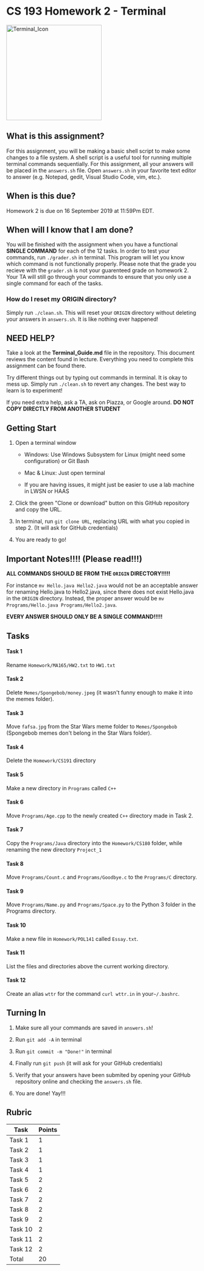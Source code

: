 # CS 193 Homework 2 - Terminal

<img src="https://cdn4.iconfinder.com/data/icons/small-n-flat/24/terminal-512.png" alt="Terminal_Icon" width="250"/>

## What is this assignment?

For this assignment, you will be making a basic shell script to make some changes to a file system.  A shell script is a useful tool for running multiple terminal commands sequentially.  For this assignment, all your answers will be placed in the `answers.sh` file.  Open `answers.sh` in your favorite text editor to answer (e.g. Notepad, gedit, Visual Studio Code, vim, etc.).

## When is this due?

Homework 2 is due on 16 September 2019 at 11:59Pm EDT.

## When will I know that I am done?

You will be finished with the assignment when you have a functional **SINGLE COMMAND** for each of the 12 tasks.  In order to test your commands, run `./grader.sh` in terminal.  This program will let you know which command is not functionally properly.  Please note that the grade you recieve with the `grader.sh` is not your guarenteed grade on homework 2.  Your TA will still go through your commands to ensure that you only use a single command for each of the tasks.  

### How do I reset my ORIGIN directory?

Simply run `./clean.sh`. This will reset your `ORIGIN` directory without deleting your answers in `answers.sh`. It is like nothing ever happened!

## NEED HELP?

Take a look at the **Terminal_Guide.md** file in the repository.  This document reviews the content found in lecture.  Everything you need to complete this assignment can be found there.  

Try different things out by typing out commands in terminal.  It is okay to mess up.  Simply run `./clean.sh` to revert any changes.  The best way to learn is to experiment!

If you need extra help, ask a TA, ask on Piazza, or Google around.  **DO NOT COPY DIRECTLY FROM ANOTHER STUDENT**

## Getting Start

1. Open a terminal window 
   
   * Windows: Use Windows Subsystem for Linux (might need some configuration) or Git Bash
   
   * Mac & Linux: Just open terminal
   
   * If you are having issues, it might just be easier to use a lab machine in LWSN or HAAS

2. Click the green "Clone or download" button on this GitHub repository and copy the URL.

3. In terminal, run `git clone URL`, replacing URL with what you copied in step 2.  (It will ask for GitHub credentials)

4. You are ready to go!

## Important Notes!!!! (Please read!!!)

**ALL COMMANDS SHOULD BE FROM THE `ORIGIN` DIRECTORY!!!!!**

For instance `mv Hello.java Hello2.java` would not be an acceptable answer for renaming Hello.java to Hello2.java, since there does not exist Hello.java in the `ORIGIN` directory. Instead, the proper answer would be `mv Programs/Hello.java Programs/Hello2.java`.

**EVERY ANSWER SHOULD ONLY BE A SINGLE COMMAND!!!!!**

## Tasks

#### Task 1

Rename `Homework/MA165/HW2.txt` to `HW1.txt`

#### Task 2

Delete `Memes/Spongebob/money.jpeg` (it wasn't funny enough to make it into the memes folder).

#### Task 3

Move `fafsa.jpg` from the Star Wars meme folder to `Memes/Spongebob` (Spongebob memes don't belong in the Star Wars folder).

#### Task 4

Delete the `Homework/CS191` directory

#### Task 5

Make a new directory in `Programs` called `C++`

#### Task 6

Move `Programs/Age.cpp` to the newly created `C++` directory made in Task 2.

#### Task 7

Copy the `Programs/Java` directory into the `Homework/CS180` folder, while renaming the new directory `Project_1`

#### Task 8

Move `Programs/Count.c` and `Programs/Goodbye.c` to the `Programs/C` directory.

#### Task 9

Move `Programs/Name.py` and `Programs/Space.py` to the Python 3 folder in the Programs directory.

#### Task 10

Make a new file in `Homework/POL141` called `Essay.txt`.

#### Task 11

List the files and directories above the current working directory.

#### Task 12

Create an alias `wttr` for the command `curl wttr.in` in your`~/.bashrc`. 

## Turning In

1. Make sure all your commands are saved in `answers.sh`!

2. Run `git add -A` in terminal

3. Run `git commit -m "Done!"` in terminal

4. Finally run `git push` (it will ask for your GitHub credentials)

5. Verify that your answers have been submited by opening your GitHub repository online and checking the `answers.sh` file.  

6. You are done! Yay!!!

## Rubric

| Task    | Points |
| ------- | ------ |
| Task 1  | 1      |
| Task 2  | 1      |
| Task 3  | 1      |
| Task 4  | 1      |
| Task 5  | 2      |
| Task 6  | 2      |
| Task 7  | 2      |
| Task 8  | 2      |
| Task 9  | 2      |
| Task 10 | 2      |
| Task 11 | 2      |
| Task 12 | 2      |
| Total   | 20     |
